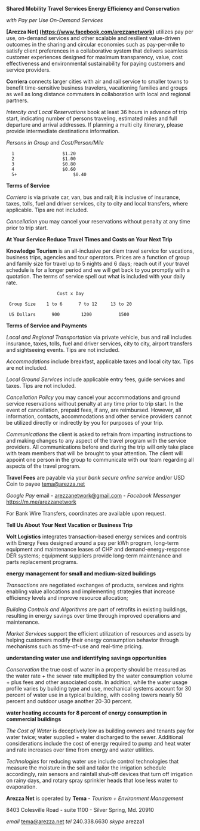 **Shared Mobility Travel Services Energy Efficiency and Conservation**

*with Pay per Use On-Demand Services*

**[Arezza Net] (https://www.facebook.com/arezzanetwork)** utilizes pay per use, on-demand services and other scalable and resilient value-driven outcomes in the sharing and circular economies such as pay-per-mile to satisfy client preferences in a collaborative system that delivers seamless customer experiences designed for maximum transparency, value, cost effectiveness and environmental sustainability for paying customers and service providers.

**Corriera** connects larger cities with air and rail service to smaller towns to benefit time-sensitive business travelers, vacationing families and groups as well as long distance commuters in collaboration with local and regional partners.

*Intercity and Local Reservations* book at least 36 hours in advance of trip start, indicating number of persons traveling, estimated miles and full departure and arrival addresses. If planning a multi city itinerary, please provide intermediate destinations information.

   *Persons in Group*     and        *Cost/Person/Mile*
	 
      1	                 $1.20
      2	                 $1.00
      3	                 $0.80
      4	                 $0.60
      5+	                 $0.40
      
**Terms of Service**

*Corriera* is via private car, van, bus and rail; it is inclusive of insurance, taxes, tolls, fuel and driver services, city to city and local transfers, where applicable. Tips are not included.

*Cancellation* you may cancel your reservations without penalty at any time prior to trip start.

**At Your Service Reduce Travel Times and Costs on Your Next Trip**

**Knowledge Tourism** is an all-inclusive per diem travel service for vacations, business trips, agencies and tour operators. Prices are a function of group and family size for travel up to 5 nights and 6 days; reach out if your travel schedule is for a longer period and we will get back to you promptly with a quotation. The terms of service spell out what is included with your daily rate.

                       Cost x Day
                       
     Group Size	   1 to 6	   7 to 12	   13 to 20
	 	 	 
     US Dollars	     900	    1200	      1500

**Terms of Service and Payments**

*Local and Regional Transportation* via private vehicle, bus and rail includes insurance, taxes, tolls, fuel and driver services, city to city, airport transfers and sightseeing events. Tips are not included.

*Accommodations* include breakfast, applicable taxes and local city tax. Tips are not included.

*Local Ground Services* include applicable entry fees, guide services and taxes. Tips are not included.

*Cancellation Policy* you may cancel your accommodations and ground service reservations without penalty at any time prior to trip start. In the event of cancellation, prepaid fees, if any, are reimbursed. However, all information, contacts, accommodations and other service providers cannot be utilized directly or indirectly by you for purposes of your trip.

*Communications* the client is asked to refrain from imparting instructions to and making changes to any aspect of the travel program with the service providers. All communications before and during the trip will only take place with team members that will be brought to your attention. The client will appoint one person in the group to communicate with our team regarding all aspects of the travel program.

**Travel Fees** are payable via your *bank secure online service* and/or USD Coin to payee tema@arezza.net

*Google Pay* email - arezzanetwork@gmail.com - *Facebook Messenger* https://m.me/arezzanetwork

For Bank Wire Transfers, coordinates are available upon request.

**Tell Us About Your Next Vacation or Business Trip**

**Volt Logistics** integrates transaction-based energy services and controls with Energy Fees designed around a pay per kWh program, long-term equipment and maintenance leases of CHP and demand-energy-response DER systems; equipment suppliers provide long-term maintenance and parts replacement programs.

**energy management for small and medium-sized buildings**

*Transactions* are negotiated exchanges of products, services and rights enabling value allocations and implementing strategies that increase efficiency levels and improve resource allocation;

*Building Controls and Algorithms* are part of retrofits in existing buildings, resulting in energy savings over time through improved operations and maintenance.

*Market Services* support the efficient utilization of resources and assets by helping customers modify their energy consumption behavior through mechanisms such as time-of-use and real-time pricing.

**understanding water use and identifying savings opportunities**

*Conservation* the true cost of water in a property should be measured as the water rate + the sewer rate multiplied by the water consumption volume + plus fees and other associated costs. In addition, while the water usage profile varies by building type and use, mechanical systems account for 30 percent of water use in a typical building, with cooling towers nearly 50 percent and outdoor usage another 20-30 percent.

**water heating accounts for 8 percent of energy consumption in commercial buildings**

*The Cost of Water* is deceptively low as building owners and tenants pay for water twice; water supplied + water discharged to the sewer. Additional considerations include the cost of energy required to pump and heat water and rate increases over time from energy and water utilities. 

*Technologies* for reducing water use include control technologies that measure the moisture in the soil and tailor the irrigation schedule accordingly, rain sensors and rainfall shut-off devices that turn off irrigation on rainy days, and rotary spray sprinkler heads that lose less water to evaporation.

**Arezza Net** is operated by **Tema** - *Tourism + Environment Management*

8403 Colesville Road - suite 1100 - Silver Spring, Md. 20910

*email* tema@arezza.net  *tel* 240.338.6630   *skype* arezza1


